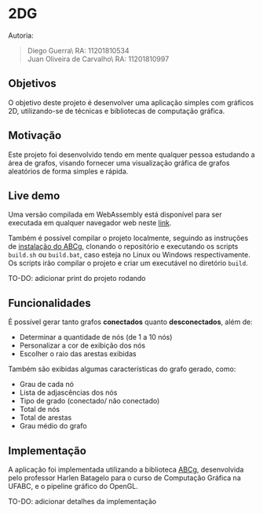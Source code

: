 # 2DG

Autoria:
> Diego Guerra\ 
> RA: 11201810534\
> Juan Oliveira de Carvalho\ 
> RA: 11201810997

## Objetivos
O objetivo deste projeto é desenvolver uma aplicação simples com gráficos 2D, utilizando-se de técnicas e bibliotecas de computação gráfica.

## Motivação

Este projeto foi desenvolvido tendo em mente qualquer pessoa estudando a área de grafos, visando fornecer uma visualização gráfica de grafos aleatórios de forma simples e rápida.

## Live demo

Uma versão compilada em WebAssembly está disponível para ser executada em qualquer navegador web neste [link](https://juanocv.github.io/2DG/graph/).

Também é possível compilar o projeto localmente, seguindo as instruções de [instalação do ABCg](https://hbatagelo.github.io/cg/config.html), clonando o repositório e executando os scripts
```build.sh``` ou ```build.bat```, caso esteja no Linux ou Windows respectivamente. Os scripts irão compilar o projeto e criar um executável no diretório ```build```.

TO-DO: adicionar print do projeto rodando

## Funcionalidades

É possível gerar tanto grafos **conectados** quanto **desconectados**, além de:
-  Determinar a quantidade de nós (de 1 a 10 nós)
-  Personalizar a cor de exibição dos nós
-  Escolher o raio das arestas exibidas

Também são exibidas algumas características do grafo gerado, como:
-  Grau de cada nó
-  Lista de adjascências dos nós
-  Tipo de grado (conectado/ não conectado)
-  Total de nós
-  Total de arestas
-  Grau médio do grafo

## Implementação
A aplicação foi implementada utilizando a biblioteca [ABCg](https://github.com/hbatagelo/abcg), desenvolvida pelo professor Harlen Batagelo para o curso de Computação Gráfica na UFABC, e o pipeline gráfico do OpenGL.

TO-DO: adicionar detalhes da implementação

